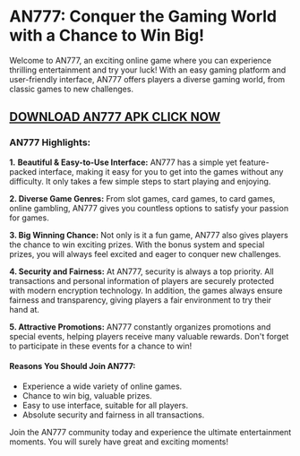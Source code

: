# **AN777: Conquer the Gaming World with a Chance to Win Big!**
Welcome to AN777, an exciting online game where you can experience thrilling entertainment and try your luck! With an easy gaming platform and user-friendly interface, AN777 offers players a diverse gaming world, from classic games to new challenges.

## [**DOWNLOAD AN777 APK CLICK NOW**](https://modhkt.com/apps/an777/)
### **AN777 Highlights:**
**1.** **Beautiful & Easy-to-Use Interface:** AN777 has a simple yet feature-packed interface, making it easy for you to get into the games without any difficulty. It only takes a few simple steps to start playing and enjoying.

**2. Diverse Game Genres:** From slot games, card games, to card games, online gambling, AN777 gives you countless options to satisfy your passion for games.

**3. Big Winning Chance:** Not only is it a fun game, AN777 also gives players the chance to win exciting prizes. With the bonus system and special prizes, you will always feel excited and eager to conquer new challenges.

**4. Security and Fairness:** At AN777, security is always a top priority. All transactions and personal information of players are securely protected with modern encryption technology. In addition, the games always ensure fairness and transparency, giving players a fair environment to try their hand at.

**5. Attractive Promotions:** AN777 constantly organizes promotions and special events, helping players receive many valuable rewards. Don't forget to participate in these events for a chance to win!

#### **Reasons You Should Join AN777:**
- Experience a wide variety of online games.
- Chance to win big, valuable prizes.
- Easy to use interface, suitable for all players.
- Absolute security and fairness in all transactions.

Join the AN777 community today and experience the ultimate entertainment moments. You will surely have great and exciting moments!